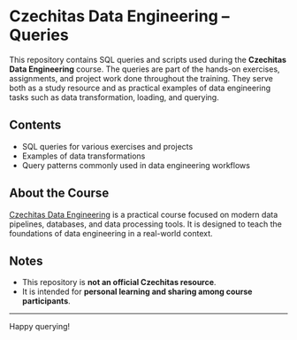 # Czechitas Data Engineering – Queries

This repository contains SQL queries and scripts used during the **Czechitas Data Engineering** course.
The queries are part of the hands-on exercises, assignments, and project work done throughout the training. They serve both as a study resource and as practical examples of data engineering tasks such as data transformation, loading, and querying.

## Contents
- SQL queries for various exercises and projects
- Examples of data transformations
- Query patterns commonly used in data engineering workflows

## About the Course
[Czechitas Data Engineering](https://www.czechitas.cz/kurzy/datove-inzenyrstvi-v-praxi) is a practical course focused on modern data pipelines, databases, and data processing tools. It is designed to teach the foundations of data engineering in a real-world context.

## Notes
- This repository is **not an official Czechitas resource**.
- It is intended for **personal learning and sharing among course participants**.

---
Happy querying!

